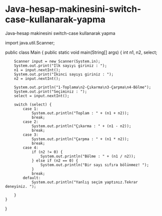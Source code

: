 # Java-hesap-makinesini-switch-case-kullanarak-yapma
Java-hesap makinesini switch-case kullanarak yapma

import java.util.Scanner;

public class Main {
    public static void main(String[] args) {
        int n1, n2, select;

        Scanner input = new Scanner(System.in);
        System.out.print("İlk sayıyı giriniz : ");
        n1 = input.nextInt();
        System.out.print("İkinci sayıyı giriniz : ");
        n2 = input.nextInt();

        System.out.println("1-Toplama\n2-Çıkarma\n3-Çarpma\n4-Bölme");
        System.out.print("Seçiminiz : ");
        select = input.nextInt();

        switch (select) {
            case 1:
                System.out.println("Toplam : " + (n1 + n2));
                break;
            case 2:
                System.out.println("Çıkarma : " + (n1 - n2));
                break;
            case 3:
                System.out.println("Çarpma : " + (n1 * n2));
                break;
            case 4:
                if (n2 != 0) {
                    System.out.println("Bölme : " + (n1 / n2));
                } else if (n2 == 0) {
                    System.out.println("Bir sayı sıfıra bölünmez! ");
                }
                break;
            default:
                System.out.println("Yanlış seçim yaptınız.Tekrar deneyiniz. ");

        }
    }
}
